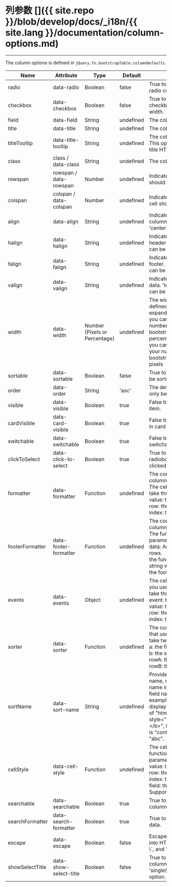 # 列参数 []({{ site.repo }}/blob/develop/docs/_i18n/{{ site.lang }}/documentation/column-options.md)

---

The column options is defined in `jQuery.fn.bootstrapTable.columnDefaults`.

<table class="table"
  id="c"
  data-search="true"
  data-show-toggle="true"
  data-show-columns="true"
  data-mobile-responsive="true">
  <thead>
  <tr>
    <th>Name</th>
    <th>Attribute</th>
    <th>Type</th>
    <th>Default</th>
    <th>Description</th>
  </tr>
  </thead>
  <tbody>
  <tr>
    <td>radio</td>
    <td>data-radio</td>
    <td>Boolean</td>
    <td>false</td>
    <td>True to show a radio. The radio column has fixed width.</td>
  </tr>
  <tr>
    <td>checkbox</td>
    <td>data-checkbox</td>
    <td>Boolean</td>
    <td>false</td>
    <td>True to show a checkbox. The checkbox column has fixed width.</td>
  </tr>
  <tr>
    <td>field</td>
    <td>data-field</td>
    <td>String</td>
    <td>undefined</td>
    <td>The column field name.</td>
  </tr>
  <tr>
    <td>title</td>
    <td>data-title</td>
    <td>String</td>
    <td>undefined</td>
    <td>The column title text.</td>
  </tr>
  <tr>
    <td>titleTooltip</td>
    <td>data-title-tooltip</td>
    <td>String</td>
    <td>undefined</td>
    <td>The column title tooltip text. This option also support the title HTML attribute</td>
  </tr>
  <tr>
    <td>class</td>
    <td>class / data-class</td>
    <td>String</td>
    <td>undefined</td>
    <td>The column class name.</td>
  </tr>
  <tr>
    <td>rowspan</td>
    <td>rowspan / data-rowspan</td>
    <td>Number</td>
    <td>undefined</td>
    <td>Indicate how many rows a cell should take up.</td>
  </tr>
  <tr>
    <td>colspan</td>
    <td>colspan / data-colspan</td>
    <td>Number</td>
    <td>undefined</td>
    <td>Indicate how many columns a cell should take up.</td>
  </tr>
  <tr>
    <td>align</td>
    <td>data-align</td>
    <td>String</td>
    <td>undefined</td>
    <td>Indicate how to align the column data. 'left', 'right', 'center' can be used.</td>
  </tr>
  <tr>
    <td>halign</td>
    <td>data-halign</td>
    <td>String</td>
    <td>undefined</td>
    <td>Indicate how to align the table header. 'left', 'right', 'center' can be used.</td>
  </tr>
  <tr>
    <td>falign</td>
    <td>data-falign</td>
    <td>String</td>
    <td>undefined</td>
    <td>Indicate how to align the table footer. 'left', 'right', 'center' can be used.</td>
  </tr>
  <tr>
    <td>valign</td>
    <td>data-valign</td>
    <td>String</td>
    <td>undefined</td>
    <td>Indicate how to align the cell data. 'top', 'middle', 'bottom' can be used.</td>
  </tr>
  <tr>
    <td>width</td>
    <td>data-width</td>
    <td>Number {Pixels or Percentage}</td>
    <td>undefined</td>
    <td>The width of column. If not defined, the width will auto expand to fit its contents. Also you can add '%' to your number and
		the bootstrapTable will use the percentage unit, otherwise, you can add or no the 'px' to your number and then the bootstrapTable will use the pixels</td>
  </tr>
  <tr>
    <td>sortable</td>
    <td>data-sortable</td>
    <td>Boolean</td>
    <td>false</td>
    <td>True to allow the column can be sorted.
    </td>
  </tr>
  <tr>
    <td>order</td>
    <td>data-order</td>
    <td>String</td>
    <td>'asc'</td>
    <td>The default sort order, can only be 'asc' or 'desc'.</td>
  </tr>
  <tr>
    <td>visible</td>
    <td>data-visible</td>
    <td>Boolean</td>
    <td>true</td>
    <td>False to hide the columns item.</td>
  </tr>
  <tr>
    <td>cardVisible</td>
    <td>data-card-visible</td>
    <td>Boolean</td>
    <td>true</td>
    <td>False to hide the columns item in card view state.</td>
  </tr>
	<tr>
    <td>switchable</td>
    <td>data-switchable</td>
    <td>Boolean</td>
    <td>true</td>
    <td>False to disable the switchable of columns item.</td>
  </tr>
  <tr>
    <td>clickToSelect</td>
    <td>data-click-to-select</td>
    <td>Boolean</td>
    <td>true</td>
    <td>True to select checkbox or radiobox when the column is clicked.</td>
  </tr>
  <tr>
    <td>formatter</td>
    <td>data-formatter</td>
    <td>Function</td>
    <td>undefined</td>
    <td>
    The context (this) is the column Object. <br>
    The cell formatter function, take three parameters: <br>
    value: the field value. <br>
    row: the row record data.<br>
    index: the row index.</td>
  </tr>
  <tr>
    <td>footerFormatter</td>
    <td>data-footer-formatter</td>
    <td>Function</td>
    <td>undefined</td>
    <td>
    The context (this) is the column Object. <br>
    The function, take one parameter: <br>
    data: Array of all the  data rows. <br>
    the function should return a string with the text to show in the footer cell.
  </tr>
  <tr>
    <td>events</td>
    <td>data-events</td>
    <td>Object</td>
    <td>undefined</td>
    <td>
    The cell events listener when you use formatter function, take three parameters: <br>
    event: the jQuery event. <br>
    value: the field value. <br>
    row: the row record data.<br>
    index: the row index.
    </td>
  </tr>
  <tr>
    <td>sorter</td>
    <td>data-sorter</td>
    <td>Function</td>
    <td>undefined</td>
    <td>
    The custom field sort function that used to do local sorting, take two parameters: <br>
    a: the first field value.<br>
    b: the second field value.<br>
    rowA: the first row.<br>
    rowB: the second row.
    </td>
  </tr>
  <tr>
    <td>sortName</td>
    <td>data-sort-name</td>
    <td>String</td>
    <td>undefined</td>
    <td>Provide a customizable sort-name, not the default sort-name in the header, or the field name
    of the column. For example, a column might display the value of fieldName of "html" such as
    "&lt;b&gt;&lt;span style="color:red"&gt;abc&lt;/span&gt;&lt;/b&gt;", but a fieldName to sort is "content" with the value of "abc".
    </td>
  </tr>
  <tr>
    <td>cellStyle</td>
    <td>data-cell-style</td>
    <td>Function</td>
    <td>undefined</td>
    <td>
    The cell style formatter function, take three parameters: <br>
    value: the field value.<br>
    row: the row record data.<br>
    index: the row index.<br>
    field: the row field.<br>
    Support classes or css.
    </td>
  </tr>
  <tr>
    <td>searchable</td>
    <td>data-searchable</td>
    <td>Boolean</td>
    <td>true</td>
    <td>
    True to search data for this column.
    </td>
  </tr>
  <tr>
    <td>searchFormatter</td>
    <td>data-search-formatter</td>
    <td>Boolean</td>
    <td>true</td>
    <td>
    True to search use formated data.
    </td>
  </tr>
  <tr>
    <td>escape</td>
    <td>data-escape</td>
    <td>Boolean</td>
    <td>false</td>
    <td>
    Escapes a string for insertion into HTML, replacing &, <, >, ", \`, and ' characters.
    </td>
  </tr>
  <tr>
    <td>showSelectTitle</td>
    <td>data-show-select-title</td>
    <td>Boolean</td>
    <td>false</td>
    <td>
    True to show the title of column with 'radio' or 'singleSelect' 'checkbox' option.
    </td>
  </tr>
</tbody>
</table>
